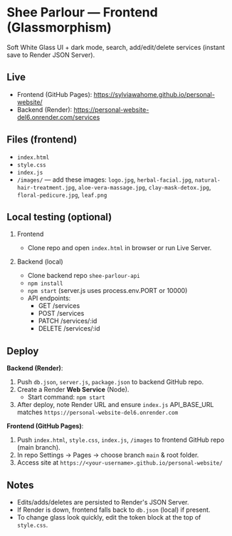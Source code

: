 # Shee Parlour — Frontend (Glassmorphism)

Soft White Glass UI + dark mode, search, add/edit/delete services (instant save to Render JSON Server).

## Live
- Frontend (GitHub Pages): https://sylviawahome.github.io/personal-website/
- Backend (Render): https://personal-website-del6.onrender.com/services

## Files (frontend)
- `index.html`
- `style.css`
- `index.js`
- `/images/` — add these images: `logo.jpg`, `herbal-facial.jpg`, `natural-hair-treatment.jpg`, `aloe-vera-massage.jpg`, `clay-mask-detox.jpg`, `floral-pedicure.jpg`, `leaf.png`

## Local testing (optional)
1. Frontend
   - Clone repo and open `index.html` in browser or run Live Server.

2. Backend (local)
   - Clone backend repo `shee-parlour-api`
   - `npm install`
   - `npm start`  (server.js uses process.env.PORT or 10000)
   - API endpoints:
     - GET  /services
     - POST /services
     - PATCH /services/:id
     - DELETE /services/:id

## Deploy
**Backend (Render)**:
1. Push `db.json`, `server.js`, `package.json` to backend GitHub repo.
2. Create a Render **Web Service** (Node).
   - Start command: `npm start`
3. After deploy, note Render URL and ensure `index.js` API_BASE_URL matches `https://personal-website-del6.onrender.com`

**Frontend (GitHub Pages)**:
1. Push `index.html`, `style.css`, `index.js`, `/images` to frontend GitHub repo (main branch).
2. In repo Settings → Pages → choose branch `main` & root folder.
3. Access site at `https://<your-username>.github.io/personal-website/`

## Notes
- Edits/adds/deletes are persisted to Render's JSON Server.
- If Render is down, frontend falls back to `db.json` (local) if present.
- To change glass look quickly, edit the token block at the top of `style.css`.
